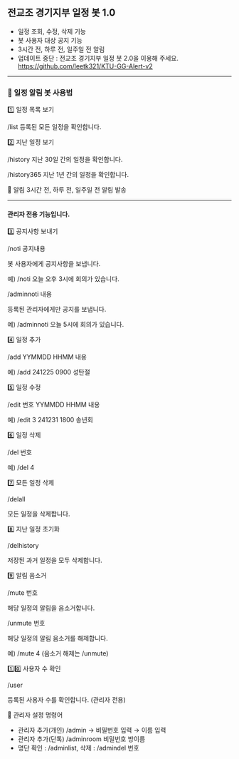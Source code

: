 ## 전교조 경기지부 일정 봇 1.0
- 일정 조회, 수정, 삭제 기능
- 봇 사용자 대상 공지 기능
- 3시간 전, 하루 전, 일주일 전 알림
- 업데이트 중단 : 전교조 경기지부 일정 봇 2.0을 이용해 주세요.<br/>
https://github.com/leetk321/KTU-GG-Alert-v2

---

### 📖 일정 알림 봇 사용법

1️⃣ 일정 목록 보기

/list
등록된 모든 일정을 확인합니다.

2️⃣ 지난 일정 보기

/history
지난 30일 간의 일정을 확인합니다.

/history365
지난 1년 간의 일정을 확인합니다.

🔔 알림
3시간 전, 하루 전, 일주일 전 알림 발송

---

#### 관리자 전용 기능입니다.

3️⃣ 공지사항 보내기

/noti 공지내용

봇 사용자에게 공지사항을 보냅니다.

예) /noti 오늘 오후 3시에 회의가 있습니다.

/adminnoti 내용

등록된 관리자에게만 공지를 보냅니다.

예) /adminnoti 오늘 5시에 회의가 있습니다.

4️⃣ 일정 추가

/add YYMMDD HHMM 내용

예) /add 241225 0900 성탄절

5️⃣ 일정 수정

/edit 번호 YYMMDD HHMM 내용

예) /edit 3 241231 1800 송년회

6️⃣ 일정 삭제

/del 번호

예) /del 4

7️⃣ 모든 일정 삭제

/delall

모든 일정을 삭제합니다.

8️⃣ 지난 일정 초기화

/delhistory

저장된 과거 일정을 모두 삭제합니다.

9️⃣ 알림 음소거

/mute 번호

해당 일정의 알림을 음소거합니다.

/unmute 번호

해당 일정의 알림 음소거를 해제합니다.

예) /mute 4 (음소거 해제는 /unmute)

1️⃣0️⃣ 사용자 수 확인

/user

등록된 사용자 수를 확인합니다. (관리자 전용)

🔑 관리자 설정 명령어
- 관리자 추가(개인)
/admin → 비밀번호 입력 → 이름 입력
- 관리자 추가(단톡)
/adminroom 비밀번호 방이름
- 명단 확인 : /adminlist, 삭제 : /admindel 번호
